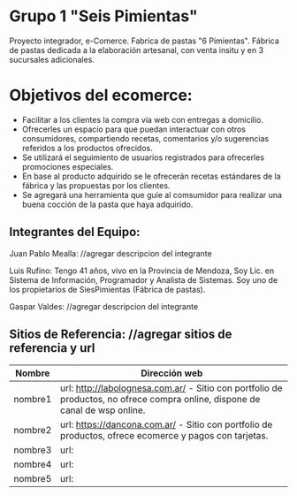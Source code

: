 # **Grupo 1 "Seis Pimientas"**

Proyecto integrador, e-Comerce. Fabrica de pastas "6 Pimientas". 
Fábrica de pastas dedicada a la elaboración artesanal, con venta
insitu y en 3 sucursales adicionales.

# **Objetivos del ecomerce:**
-   Facilitar a los clientes la compra vía web con entregas a domicilio.
-   Ofrecerles un espacio para que puedan interactuar con otros consumidores,
    compartiendo recetas, comentarios y/o sugerencias referidos a los productos ofrecidos. 
-   Se utilizará el seguimiento de usuarios registrados para ofrecerles 
    promociones especiales.
-   En base al producto adquirido se le ofrecerán recetas estándares de la fábrica
    y las propuestas por los clientes.
-   Se agregará una herramienta que guíe al comsumidor para realizar
    una buena cocción de la pasta que haya adquirido.



## **Integrantes del Equipo:**  
 Juan Pablo Mealla: //agregar descripcion del integrante

 Luis Rufino: 
 Tengo 41 años, vivo en la Provincia de Mendoza, Soy Lic. en Sistema de Información, 
 Programador y Analista de Sistemas.
 Soy uno de los propietarios de SiesPimientas (Fábrica de pastas). 

 Gaspar Valdes: //agregar descripcion del integrante

## **Sitios de Referencia:** //agregar sitios de referencia y url

Nombre | Dirección web
------ | -------------
 nombre1 | url: http://labolognesa.com.ar/ - Sitio con portfolio de productos, no ofrece compra online, dispone de canal de wsp online.
 nombre2 | url: https://dancona.com.ar/ - Sitio con portfolio de productos, ofrece ecomerce y pagos con tarjetas.
 nombre3 | url:
 nombre4 | url:
 nombre5 | url: